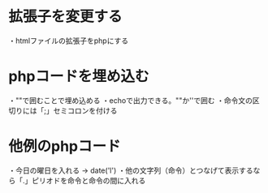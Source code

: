 # 拡張子を変更する
・htmlファイルの拡張子をphpにする

# phpコードを埋め込む
・"<?php ?>"で囲むことで埋め込める
・echoで出力できる。""か''で囲む
・命令文の区切りには「;」セミコロンを付ける

# 他例のphpコード
・今日の曜日を入れる → date('l')
・他の文字列（命令）とつなげて表示するなら「.」ピリオドを命令と命令の間に入れる